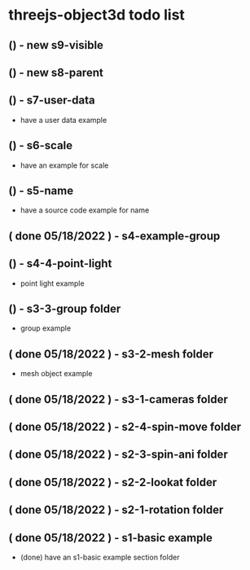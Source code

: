 # threejs-object3d todo list

## () - new s9-visible

## () - new s8-parent

## () - s7-user-data
* have a user data example

## () - s6-scale
* have an example for scale

## () - s5-name
* have a source code example for name

## ( done 05/18/2022 ) - s4-example-group

## () - s4-4-point-light
* point light example

## () - s3-3-group folder
* group example

## ( done 05/18/2022 ) - s3-2-mesh folder
* mesh object example

## ( done 05/18/2022 ) - s3-1-cameras folder

## ( done 05/18/2022 ) - s2-4-spin-move folder

## ( done 05/18/2022 ) - s2-3-spin-ani folder

## ( done 05/18/2022 ) - s2-2-lookat folder

## ( done 05/18/2022 ) - s2-1-rotation folder

## ( done 05/18/2022 ) - s1-basic example
* (done) have an s1-basic example section folder
